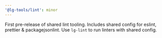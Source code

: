 ```yaml
---
'@lg-tools/lint': minor
---
```


First pre-release of shared lint tooling. Includes shared config for eslint, prettier & packagejsonlint. Use `lg-lint` to run linters with shared config.
